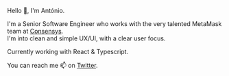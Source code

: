 Hello 👋, I'm António.

I'm a Senior Software Engineer who works with the very talented MetaMask team at [Consensys](https://consensys.net/). <br>
I'm into clean and simple UX/UI, with a clear user focus.

Currently working with React & Typescript.

You can reach me 📫 on [Twitter](https://twitter.com/antoni0regadas).

<!---
zone-live/zone-live is a ✨ special ✨ repository because its `README.md` (this file) appears on your GitHub profile.
You can click the Preview link to take a look at your changes.
--->
